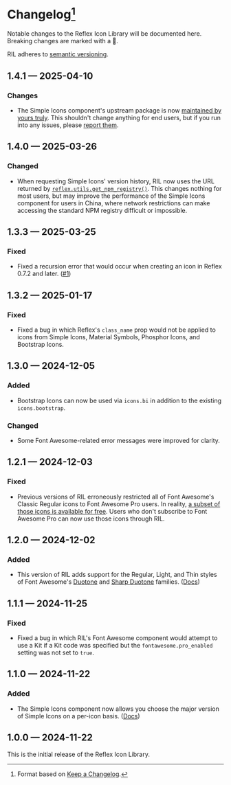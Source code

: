 # Changelog[^1]

Notable changes to the Reflex Icon Library will be documented here. Breaking changes are marked with a 🚩.

RIL adheres to [semantic versioning](https://semver.org/spec/v2.0.0.html).

## <a name="1-4-1">1.4.1 — 2025-04-10</a>

### Changes

- The Simple Icons component's upstream package is now [maintained by yours truly](https://github.com/celsiusnarhwal/ril-simple-icons).
This shouldn't change anything for end users, but if you run into any issues, please [report them](https://github.com/celsiusnarhwal/RIL/issues).


## <a name="1-4-0">1.4.0 — 2025-03-26</a>

### Changed

- When requesting Simple Icons' version history, RIL now uses the URL returned by
[`reflex.utils.get_npm_registry()`](https://github.com/reflex-dev/reflex/blob/5b6afb1eb87435d58ba05d92094f1392709fbc98/reflex/utils/registry.py#L60).
This changes nothing for most users, but may improve the performance of the Simple Icons component for users in China, where
network restrictions can make accessing the standard NPM registry difficult or impossible.

## <a name="1-3-3">1.3.3 — 2025-03-25</a>

### Fixed

- Fixed a recursion error that would occur when creating an icon in Reflex 0.7.2 and later. ([#1](https://github.com/celsiusnarhwal/RIL/issues/1))

## <a name="1-3-2">1.3.2 — 2025-01-17</a>

### Fixed

- Fixed a bug in which Reflex's `class_name` prop would not be applied to icons from Simple Icons, Material Symbols,
Phosphor Icons, and Bootstrap Icons.

## <a name="1-3-0">1.3.0 — 2024-12-05</a>

### Added

- Bootstrap Icons can now be used via `icons.bi` in addition to the existing `icons.bootstrap`.

### Changed

- Some Font Awesome-related error messages were improved for clarity.

## <a name="1-2-1">1.2.1 — 2024-12-03</a>

### Fixed

- Previous versions of RIL erroneously restricted all of Font Awesome's Classic Regular icons to Font Awesome Pro users.
In reality, [a subset of those icons is available for free](https://fontawesome.com/search?ic=free&s=regular&ip=classic).
Users who don't subscribe to Font Awesome Pro can now use those icons through RIL.

## <a name="1-2-0">1.2.0 — 2024-12-02</a>

### Added

- This version of RIL adds support for the Regular, Light, and Thin styles of Font Awesome's [Duotone](https://fontawesome.com/search?ip=duotone)
and [Sharp Duotone](https://fontawesome.com/search?ip=sharp-duotone) families. ([Docs](https://ril.celsiusnarhwal.dev/fontawesome/#fa-secondaryopacity4-duotone))

## <a name="1-1-1">1.1.1 — 2024-11-25</a>

### Fixed

- Fixed a bug in which RIL's Font Awesome component would attempt to use a Kit if a Kit code was specified
but the `fontawesome.pro_enabled` setting was not set to `true`.

## <a name="1-1-0">1.1.0 — 2024-11-22</a>

### Added

- The Simple Icons component now allows you choose the major version of Simple Icons on a per-icon basis.
  ([Docs](https://ril.celsiusnarhwal.dev/simple/#props))

## <a name="1-0-0">1.0.0 — 2024-11-22</a>

This is the initial release of the Reflex Icon Library.

[^1]: Format based on [Keep a Changelog](https://keepachangelog.com).
